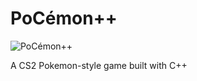 # PoCémon++

![PoCémon++](https://github.com/petercrackthecode/PoCemon/blob/master/PoCemon%2B%2B%20Logo.png)

A CS2 Pokemon-style game built with C++
